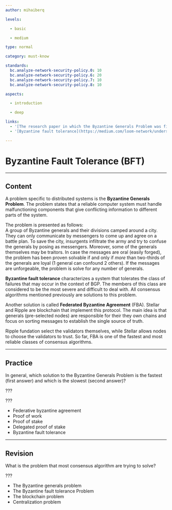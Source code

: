 ```yaml
---
author: mihaiberq

levels:

  - basic

  - medium

type: normal

category: must-know

standards:
  bc.analyze-network-security-policy.0: 10
  bc.analyze-network-security-policy.6: 20
  bc.analyze-network-security-policy.7: 10
  bc.analyze-network-security-policy.8: 10

aspects:

  - introduction

  - deep

links:
  - '[The research paper in which the Byzantine Generals Problem was first discussed](https://people.eecs.berkeley.edu/~luca/cs174/byzantine.pdf){article}'
  - '[Byzantine fault tolerance](https://medium.com/loom-network/understanding-blockchain-fundamentals-part-1-byzantine-fault-tolerance-245f46fe8419){article}'

---
```

# Byzantine Fault Tolerance (BFT)

---
## Content

A problem specific to distributed systems is the **Byzantine Generals Problem**. The problem states that a reliable computer system must handle malfunctioning components that give conflicting information to different parts of the system.

The problem is presented as follows:  
A group of Byzantine generals and their divisions camped around a city. They can only communicate by messengers to come up and agree on a battle plan. To save the city, insurgents infiltrate the army and try to confuse the generals by posing as messengers. Moreover, some of the generals themselves may be traitors. In case the messages are oral (easily forged), the problem has been proven solvable if and only if *more* than two-thirds of the generals are loyal (1 general can confound 2 others). If the messages are unforgeable, the problem is solve for any number of generals.

**Byzantine fault tolerance** characterizes a system that tolerates the class of failures that may occur in the context of BGP. The members of this class are considered to be the most severe and difficult to deal with. All consensus algorithms mentioned previously are solutions to this problem.

Another solution is called **Federated Byzantine Agreement** (FBA). Stellar and Ripple are blockchain that implement this protocol. The main idea is that generals (pre-selected nodes) are responsible for their they own chains and focus on sorting messages to establish the single source of truth.

Ripple fundation select the validators themselves, while Stellar allows nodes to choose the validators to trust. So far, FBA is one of the fastest and most reliable classes of consensus algorithms.


---
## Practice

In general, which solution to the Byzantine Generals Problem is the fastest (first answer) and which is the slowest (second answer)?

???

???

* Federative byzantine agreement
* Proof of work
* Proof of stake
* Delegated proof of stake 
* Byzantine fault tolerance

---
## Revision

What is the problem that most consensus algorithm are trying to solve?

???

* The Byzantine generals problem
* The Byzantine fault tolerance Problem
* The blockchain problem
* Centralization problem
